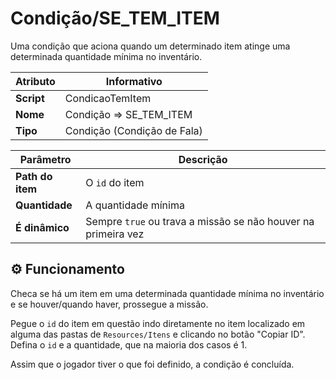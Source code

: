 ﻿# Condição/SE_TEM_ITEM 

Uma condição que aciona quando um determinado item atinge uma determinada quantidade mínima no inventário.

| Atributo | Informativo |
| -- | -- |
| **Script** | CondicaoTemItem |
| **Nome** | Condição => SE_TEM_ITEM  |
| **Tipo** | Condição (Condição de Fala) |

| Parâmetro | Descrição |
| -- | -- |
| **Path do item** | O `id` do item |
| **Quantidade** | A quantidade mínima |
| **É dinâmico** | Sempre `true` ou trava a missão se não houver na primeira vez |

## ⚙️ Funcionamento

Checa se há um item em uma determinada quantidade mínima no inventário e se houver/quando haver, prossegue a missão. 

Pegue o `id` do item em questão indo diretamente no item localizado em alguma das pastas de `Resources/Itens` e clicando no botão "Copiar ID". Defina o `id` e a quantidade, que na maioria dos casos é 1.

Assim que o jogador tiver o que foi definido, a condição é concluída.
